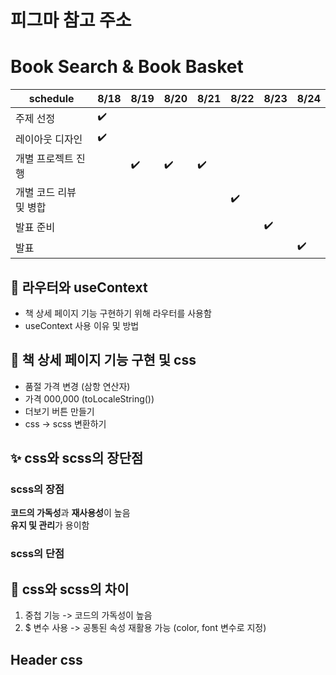 # 피그마 참고 주소


# Book Search & Book Basket

| schedule | 8/18 | 8/19 | 8/20 | 8/21 | 8/22 | 8/23 | 8/24 |
| ----- | ----- | ----- | ----- | ----- | ----- | ----- | ----- | 
| 주제 선정 | :heavy_check_mark: |  |  |  |  |  |  |
| 레이아웃 디자인 | :heavy_check_mark: |  |  |  |  |  |  |
| 개별 프로젝트 진행 |  | :heavy_check_mark: | :heavy_check_mark: | :heavy_check_mark: |  |  |  |
| 개별 코드 리뷰 및 병합 |  |  |  |  | :heavy_check_mark: |  |  |
| 발표 준비 |  |  |  |  |  | :heavy_check_mark: |  |
| 발표 |  |  |  |  |  |  | :heavy_check_mark: |


## :open_file_folder: 라우터와 useContext
- 책 상세 페이지 기능 구현하기 위해 라우터를 사용함
- useContext 사용 이유 및 방법


## :book: 책 상세 페이지 기능 구현 및 css
- 품절 가격 변경 (삼항 연산자)
- 가격 000,000 (toLocaleString())
- 더보기 버튼 만들기
- css -> scss 변환하기


## :sparkles: css와 scss의 장단점
### scss의 장점
**코드의 가독성**과 **재사용성**이 높음 <br />
**유지 및 관리**가 용이함 <br />

### scss의 단점 


## :mag_right: css와 scss의 차이
1. 중첩 기능 -> 코드의 가독성이 높음
2. $ 변수 사용 -> 공통된 속성 재활용 가능 (color, font 변수로 지정)

## Header css
